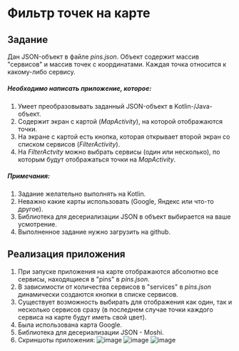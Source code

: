 # Фильтр точек на карте

## Задание

Дан JSON-объект в файле *pins.json*. Объект содержит массив "сервисов" и массив точек с координатами. Каждая точка относится к какому-либо сервису.

##### Необходимо написать приложение, которое:
1. Умеет преобразовывать заданный JSON-объект в Kotlin-/Java- объект.
2. Содержит экран с картой (*MapActivity*), на которой отображаются точки. 
3. На экране с картой есть кнопка, которая открывает второй экран со списком сервисов (*FilterActivity*). 
4. На *FilterActvity* можно выбрать сервисы (один или несколько), по которым будут отображаться точки на *MapActivity*.

##### Примечания:
1. Задание желательно выполнять на Kotlin.
2. Неважно какие карты использовать (Google, Яндекс или что-то другое).
3. Библиотека для десериализации JSON в объект выбирается на ваше усмотрение.
4. Выполненное задание нужно загрузить на github.

## Реализация приложения
1. При запуске приложения на карте отображаются абсолютно все сервисы, находящиеся в "pins" в *pins.json*.
2. В зависимости от количества сервисов в "services" в *pins.json* динамически создаются кнопки в списке сервисов.
3. Существует возможность выбирать для отображения как один, так и несколько сервисов сразу (в последнем случае точки каждого сервиса на карте будут иметь свой цвет).
4. Была использована карта Google.
5. Библиотека для десериализации JSON - Moshi.
6. Скриншоты приложения:
![image]("https://github.com/Katushkahey/Avito_map/blob/master/Screenshots/Screenshot_0.png")
![image]("https://github.com/Katushkahey/Avito_map/blob/master/Screenshots/Screenshot_1.png")
![image]("https://github.com/Katushkahey/Avito_map/blob/master/Screenshots/Screenshot_2.png")

